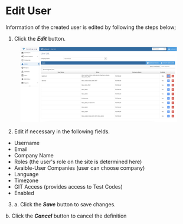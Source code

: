 # Edit User

Information of the created user is edited by following the steps below;

1. Click the _**Edit**_ button.

<figure><img src="../../.gitbook/assets/Users Edit Button.png" alt=""><figcaption></figcaption></figure>

2. Edit if necessary in the following fields.

* Username
* Email
* Company Name
* Roles (the user's role on the site is determined here)
* Avaible-User Companies (user can choose company)
* Language
* Timezone
* GIT Access (provides access to Test Codes)
* Enabled

3. a. Click the _**Save**_ button to save changes.

&#x20;      b. Click the _**Cancel**_ button to cancel the definition&#x20;

